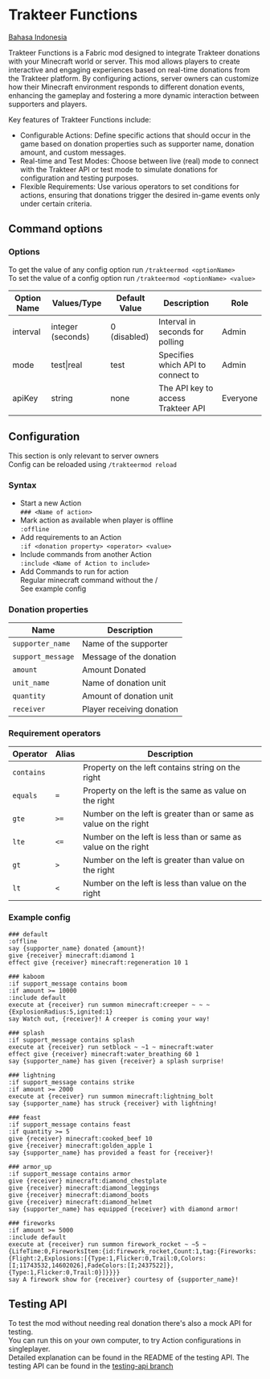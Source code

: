 # Trakteer Functions

[Bahasa Indonesia](https://github.com/arnokeesman/Trakteer-Actions/blob/main/README-id_ID.md)

Trakteer Functions is a Fabric mod designed to integrate Trakteer donations with your Minecraft world or server. This
mod allows players to create interactive and engaging experiences based on real-time donations from the Trakteer
platform. By configuring actions, server owners can customize how their Minecraft environment responds to different
donation events, enhancing the gameplay and fostering a more dynamic interaction between supporters and players.

Key features of Trakteer Functions include:

- Configurable Actions: Define specific actions that should occur in the game based on donation properties such as
  supporter name, donation amount, and custom messages.
- Real-time and Test Modes: Choose between live (real) mode to connect with the Trakteer API or test mode to simulate
  donations for configuration and testing purposes.
- Flexible Requirements: Use various operators to set conditions for actions, ensuring that donations trigger the
  desired in-game events only under certain criteria.

## Command options

### Options

To get the value of any config option run `/trakteermod <optionName>`  
To set the value of a config option run `/trakteermod <optionName> <value>`

| Option Name | Values/Type       | Default Value | Description                        | Role     |
|-------------|-------------------|---------------|------------------------------------|----------|
| interval    | integer (seconds) | 0 (disabled)  | Interval in seconds for polling    | Admin    |
| mode        | test\|real        | test          | Specifies which API to connect to  | Admin    |
| apiKey      | string            | none          | The API key to access Trakteer API | Everyone |

## Configuration

This section is only relevant to server owners  
Config can be reloaded using `/trakteermod reload`

### Syntax

- Start a new Action  
  `### <Name of action>`
- Mark action as available when player is offline  
  `:offline`
- Add requirements to an Action  
  `:if <donation property> <operator> <value>`
- Include commands from another Action  
  `:include <Name of Action to include>`
- Add Commands to run for action  
  Regular minecraft command without the /  
  See example config

### Donation properties

| Name              | Description               |
|-------------------|---------------------------|
| `supporter_name`  | Name of the supporter     |
| `support_message` | Message of the donation   |
| `amount`          | Amount Donated            |
| `unit_name`       | Name of donation unit     |
| `quantity`        | Amount of donation unit   |
| `receiver`        | Player receiving donation |

### Requirement operators

| Operator   | Alias | Description                                                      |
|------------|-------|------------------------------------------------------------------|
| `contains` |       | Property on the left contains string on the right                |
| `equals`   | `=`   | Property on the left is the same as value on the right           |
| `gte`      | `>=`  | Number on the left is greater than or same as value on the right |
| `lte`      | `<=`  | Number on the left is less than or same as value on the right    |
| `gt`       | `>`   | Number on the left is greater than value on the right            |
| `lt`       | `<`   | Number on the left is less than value on the right               |

### Example config

```
### default
:offline
say {supporter_name} donated {amount}!
give {receiver} minecraft:diamond 1
effect give {receiver} minecraft:regeneration 10 1

### kaboom
:if support_message contains boom
:if amount >= 10000
:include default
execute at {receiver} run summon minecraft:creeper ~ ~ ~ {ExplosionRadius:5,ignited:1}
say Watch out, {receiver}! A creeper is coming your way!

### splash
:if support_message contains splash
execute at {receiver} run setblock ~ ~1 ~ minecraft:water
effect give {receiver} minecraft:water_breathing 60 1
say {supporter_name} has given {receiver} a splash surprise!

### lightning
:if support_message contains strike
:if amount >= 2000
execute at {receiver} run summon minecraft:lightning_bolt
say {supporter_name} has struck {receiver} with lightning!

### feast
:if support_message contains feast
:if quantity >= 5
give {receiver} minecraft:cooked_beef 10
give {receiver} minecraft:golden_apple 1
say {supporter_name} has provided a feast for {receiver}!

### armor_up
:if support_message contains armor
give {receiver} minecraft:diamond_chestplate
give {receiver} minecraft:diamond_leggings
give {receiver} minecraft:diamond_boots
give {receiver} minecraft:diamond_helmet
say {supporter_name} has equipped {receiver} with diamond armor!

### fireworks
:if amount >= 5000
:include default
execute at {receiver} run summon firework_rocket ~ ~5 ~ {LifeTime:0,FireworksItem:{id:firework_rocket,Count:1,tag:{Fireworks:{Flight:2,Explosions:[{Type:1,Flicker:0,Trail:0,Colors:[I;11743532,14602026],FadeColors:[I;2437522]},{Type:1,Flicker:0,Trail:0}]}}}}
say A firework show for {receiver} courtesy of {supporter_name}!

```

## Testing API

To test the mod without needing real donation there's also a mock API for testing.  
You can run this on your own computer, to try Action configurations in singleplayer.  
Detailed explanation can be found in the README of the testing API.
The testing API can be found in
the [testing-api branch](https://github.com/arnokeesman/Trakteer-Actions/tree/testing-api)
